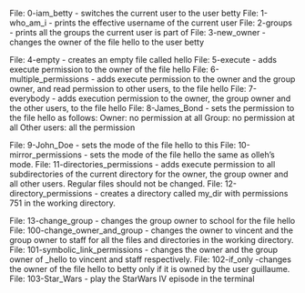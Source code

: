 File: 0-iam_betty -  switches the current user to the user betty
File: 1-who_am_i - prints the effective username of the current user
File: 2-groups - prints all the groups the current user is part of
File: 3-new_owner - changes the owner of the file hello to the user betty

File: 4-empty - creates an empty file called hello
File: 5-execute - adds execute permission to the owner of the file hello
File: 6-multiple_permissions - adds execute permission to the owner and the group owner, and read permission to other users, to the file hello
File: 7-everybody - adds execution permission to the owner, the group owner and the other users, to the file hello
File: 8-James_Bond - sets the permission to the file hello as follows:
Owner: no permission at all
Group: no permission at all
Other users: all the permission

File: 9-John_Doe - sets the mode of the file hello to this
File: 10-mirror_permissions - sets the mode of the file hello the same as olleh’s mode.
File: 11-directories_permissions - adds execute permission to all subdirectories of the current directory for the owner, the group owner and all other users. Regular files should not be changed.
File: 12-directory_permissions - creates a directory called my_dir with permissions 751 in the working directory.

File: 13-change_group - changes the group owner to school for the file hello
File: 100-change_owner_and_group - changes the owner to vincent and the group owner to staff for all the files and directories in the working directory.
File: 101-symbolic_link_permissions - changes the owner and the group owner of _hello to vincent and staff respectively.
File: 102-if_only -changes the owner of the file hello to betty only if it is owned by the user guillaume.
File: 103-Star_Wars - play the StarWars IV episode in the terminal
